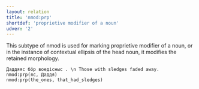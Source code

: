 ```yaml
---
layout: relation
title: 'nmod:prp'
shortdef: 'proprietive modifier of a noun'
udver: '2'
---
```


This subtype of nmod is used for marking proprietive modifier of a noun, or in the instance of contextual ellipsis of the head noun, it modifies the retained morphology.

~~~ sdparse
Даддяяс бӧр воедісныс . \n Those with sledges faded away.
nmod:prp(яс, Даддя)
nmod:prp(the_ones, that_had_sledges)

~~~

<!-- Interlanguage links updated Pá kvě 14 11:09:11 CEST 2021 -->
